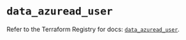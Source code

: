# `data_azuread_user`

Refer to the Terraform Registry for docs: [`data_azuread_user`](https://registry.terraform.io/providers/hashicorp/azuread/3.1.0/docs/data-sources/user).
